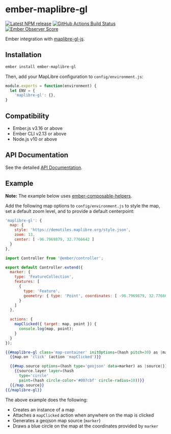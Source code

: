 # ember-maplibre-gl

[![Latest NPM release][npm-badge]][npm-badge-url]
[![GitHub Actions Build Status][github-actions-badge]][github-actions-badge-url]
[![Ember Observer Score][ember-observer-badge]][ember-observer-url]

[npm-badge]: https://img.shields.io/npm/v/ember-maplibre-gl.svg
[npm-badge-url]: https://www.npmjs.com/package/ember-maplibre-gl
[github-actions-badge]: https://github.com/exop-group/ember-maplibre-gl/workflows/CI/badge.svg
[github-actions-badge-url]: https://github.com/exop-group/ember-maplibre-gl/actions/workflows/ci.yml?query=branch%3Amaster
[ember-observer-badge]: http://emberobserver.com/badges/ember-maplibre-gl.svg
[ember-observer-url]: http://emberobserver.com/addons/ember-maplibre-gl

Ember integration with [maplibre-gl-js](https://maplibre.org/maplibre-gl-js-docs/api/).

## Installation

```sh
ember install ember-maplibre-gl
```

Then, add your MapLibre configuration to `config/environment.js`:
```javascript
module.exports = function(environment) {
  let ENV = {
    'maplibre-gl': {},
}
```

## Compatibility
* Ember.js v3.16 or above
* Ember CLI v2.13 or above
* Node.js v10 or above

## API Documentation
See the detailed [API Documentation](API.md).

## Example

<strong>Note:</strong> The example below uses [ember-composable-helpers](https://github.com/DockYard/ember-composable-helpers).

Add the following map options to `config/environment.js` to style the map, set a default zoom level, and to provide a default centerpoint:

```javascript
'maplibre-gl': {
  map: {
    style: 'https://demotiles.maplibre.org/style.json',
    zoom: 13,
    center: [ -96.7969879, 32.7766642 ]
  }
},
```

```javascript
import Controller from '@ember/controller';

export default Controller.extend({
  marker: {
    type: 'FeatureCollection',
    features: [
      {
        type: 'Feature',
        geometry: { type: 'Point', coordinates: [ -96.7969879, 32.7766642 ] }
      }
    ]
  },

  actions: {
    mapClicked({ target: map, point }) {
      console.log(map, point);
    }
  }
});
```

```handlebars
{{#maplibre-gl class='map-container' initOptions=(hash pitch=30) as |map|}}
  {{map.on 'click' (action 'mapClicked')}}

  {{#map.source options=(hash type='geojson' data=marker) as |source|}}
    {{source.layer layer=(hash
      type='circle'
      paint=(hash circle-color='#007cbf' circle-radius=10))}}
  {{/map.source}}
{{/maplibre-gl}}
```

The above example does the following:

* Creates an instance of a map
* Attaches a `mapClicked` action when anywhere on the map is clicked
* Generates a geojson map source (`marker`)
* Draws a blue circle on the map at the coordinates provided by `marker`
